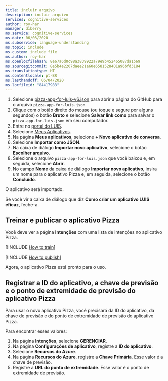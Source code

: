 ```yaml
---
title: incluir arquivo
description: incluir arquivo
services: cognitive-services
author: roy-har
manager: diberry
ms.service: cognitive-services
ms.date: 06/03/2020
ms.subservice: language-understanding
ms.topic: include
ms.custom: include file
ms.author: roy-har
ms.openlocfilehash: 8e67a6d0c98a3839922a79e9b452465087da1b69
ms.sourcegitcommit: 8e5b4e2207daee21a60e6581528401a96bfd3184
ms.translationtype: HT
ms.contentlocale: pt-BR
ms.lasthandoff: 06/04/2020
ms.locfileid: "84417983"
---
```

1. Selecione [pizza-app-for-luis-v6.json](https://github.com/Azure-Samples/cognitive-services-sample-data-files/blob/master/luis/apps/pizza-app-for-luis-v6.json) para abrir a página do GitHub para o arquivo `pizza-app-for-luis.json`.
1. Clique com o botão direito do mouse (ou toque e segure por alguns segundos) o botão **Bruto** e selecione **Salvar link como** para salvar o `pizza-app-for-luis.json` em seu computador.
1. Entre no [portal do LUIS](https://www.luis.ai).
1. Selecione [Meus Aplicativos](https://www.luis.ai/applications).
1. Na página **Meus aplicativos**, selecione **+ Novo aplicativo de conversa**.
1. Selecione **Importar como JSON**.
1. Na caixa de diálogo **Importar novo aplicativo**, selecione o botão **Escolher arquivo**.
1. Selecione o arquivo `pizza-app-for-luis.json` que você baixou e, em seguida, selecione **Abrir**.
1. No campo **Nome** da caixa de diálogo **Importar novo aplicativo**, insira um nome para o aplicativo Pizza e, em seguida, selecione o botão **Concluído**.

O aplicativo será importado.

Se você vir a caixa de diálogo que diz **Como criar um aplicativo LUIS eficaz**, feche-a.

## <a name="train-and-publish-the-pizza-app"></a>Treinar e publicar o aplicativo Pizza

Você deve ver a página **Intenções** com uma lista de intenções no aplicativo Pizza.

[!INCLUDE [How to train](howto-train.md)]

[!INCLUDE [How to publish](howto-publish.md)]

Agora, o aplicativo Pizza está pronto para o uso.

## <a name="record-the-app-id-prediction-key-and-prediction-endpoint-of-your-pizza-app"></a>Registrar a ID do aplicativo, a chave de previsão e o ponto de extremidade de previsão do aplicativo Pizza

Para usar o novo aplicativo Pizza, você precisará da ID do aplicativo, da chave de previsão e do ponto de extremidade de previsão do aplicativo Pizza.

Para encontrar esses valores:

1. Na página **Intenções**, selecione **GERENCIAR**.
1. Na página **Configurações de aplicativo**, registre a **ID do aplicativo**.
1. Selecione **Recursos do Azure**.
1. Na página **Recursos do Azure**, registre a **Chave Primária**. Esse valor é a chave de previsão.
1. Registre a **URL do ponto de extremidade**. Esse valor é o ponto de extremidade de previsão.

